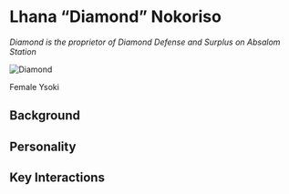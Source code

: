 # Lhana “Diamond” Nokoriso

*Diamond is the proprietor of Diamond Defense and Surplus on Absalom Station*

![Diamond]()

Female Ysoki

## Background

## Personality

## Key Interactions
